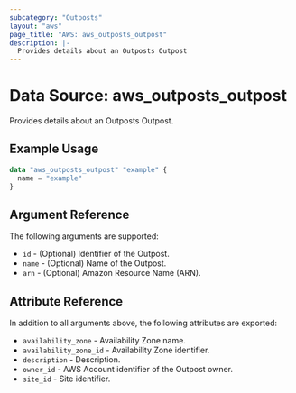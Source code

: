 ```yaml
---
subcategory: "Outposts"
layout: "aws"
page_title: "AWS: aws_outposts_outpost"
description: |-
  Provides details about an Outposts Outpost
---
```


# Data Source: aws_outposts_outpost

Provides details about an Outposts Outpost.

## Example Usage

```terraform
data "aws_outposts_outpost" "example" {
  name = "example"
}
```

## Argument Reference

The following arguments are supported:

* `id` - (Optional) Identifier of the Outpost.
* `name` - (Optional) Name of the Outpost.
* `arn` - (Optional) Amazon Resource Name (ARN).

## Attribute Reference

In addition to all arguments above, the following attributes are exported:

* `availability_zone` - Availability Zone name.
* `availability_zone_id` - Availability Zone identifier.
* `description` - Description.
* `owner_id` - AWS Account identifier of the Outpost owner.
* `site_id` - Site identifier.
